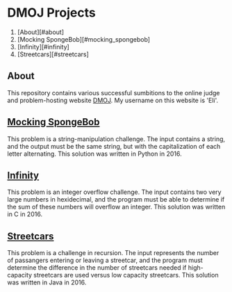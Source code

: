 # DMOJ Projects

1. [About][#about]
2. [Mocking SpongeBob][#mocking_spongebob]
3. [Infinity][#infinity]
4. [Streetcars][#streetcars]

## About

This repository contains various successful sumbitions to the online judge and problem-hosting website [DMOJ](https://dmoj.ca/). My username on this website is 'Eli'.

## [Mocking SpongeBob](https://dmoj.ca/problem/mockingspongebob)

This problem is a string-manipulation challenge. The input contains a string, and the output must be the same string, but with the capitalization of each letter alternating.
This solution was written in Python in 2016.

## [Infinity](https://dmoj.ca/problem/infinity)

This problem is an integer overflow challenge. The input contains two very large numbers in hexidecimal, and the program must be able to determine if the sum of these numbers will overflow an integer.
This solution was written in C in 2016.

## [Streetcars](https://dmoj.ca/problem/dmopc14c6p3)

This problem is a challenge in recursion. The input represents the number of passangers entering or leaving a streetcar, and the program must determine the difference in the number of streetcars needed if high-capacity streetcars are used versus low capacity streetcars.
This solution was written in Java in 2016.